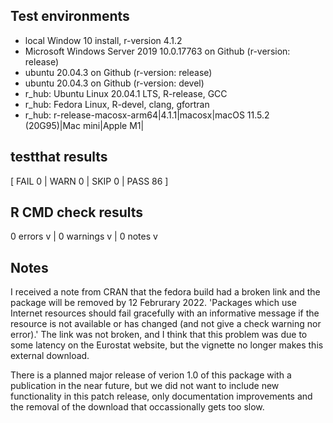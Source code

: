 ## Test environments
* local Window 10 install, r-version 4.1.2
* Microsoft Windows Server 2019 10.0.17763 on Github (r-version: release)
* ubuntu 20.04.3 on Github (r-version: release)
* ubuntu 20.04.3 on Github (r-version: devel)
* r_hub: Ubuntu Linux 20.04.1 LTS, R-release, GCC
* r_hub: Fedora Linux, R-devel, clang, gfortran
* r_hub: r-release-macosx-arm64|4.1.1|macosx|macOS 11.5.2 (20G95)|Mac mini|Apple M1|

## testthat results
[ FAIL 0 | WARN 0 | SKIP 0 | PASS 86 ]

## R CMD check results
0 errors v | 0 warnings v | 0 notes v

## Notes
I received a note from CRAN that the fedora build had a broken link and the package will be removed by 12 Februrary 2022.  'Packages which use Internet resources should fail gracefully with an informative message if the resource is not available or has changed (and not give a check warning nor error).' The link was not broken, and I think that this problem was due to some latency on the Eurostat website, but the vignette no longer makes this external download.

There is a planned major release of verion 1.0 of this package with a publication in the near future, but we did not want to include new functionality in this patch release, only documentation improvements and the removal of the download that occassionally gets too slow.
